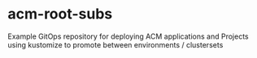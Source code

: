 # acm-root-subs
Example GitOps repository for deploying ACM applications and Projects using kustomize to promote between environments / clustersets
